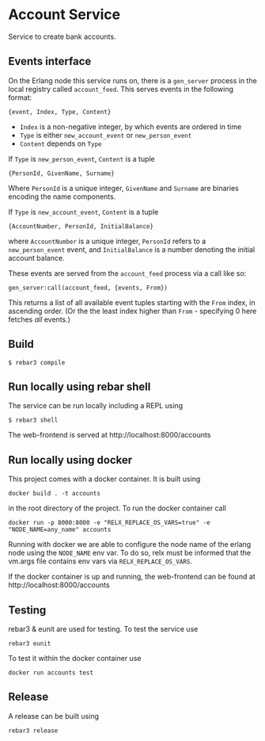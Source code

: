# Account Service

Service to create bank accounts.


## Events interface

On the Erlang node this service runs on, there is a `gen_server`
process in the local registry called `account_feed`.  This serves
events in the following format:

```
{event, Index, Type, Content}
```

- `Index` is a non-negative integer, by which events are ordered in
  time
- `Type` is either `new_account_event` or `new_person_event`
- `Content` depends on `Type`

If `Type` is `new_person_event`, `Content` is a tuple 

```
{PersonId, GivenName, Surname}
```

Where `PersonId` is a unique integer, `GivenName` and `Surname` are
binaries encoding the name components.


If `Type` is `new_account_event`, `Content` is a tuple 

```
{AccountNumber, PersonId, InitialBalance}
```

where `AccountNumber` is a unique integer, `PersonId` refers to a
`new_person_event` event, and `InitialBalance` is a number denoting
the initial account balance.

These events are served from the `account_feed` process via a call
like so:

```
gen_server:call(account_feed, {events, From})
```

This returns a list of all available event tuples starting with the
`From` index, in ascending order.  (Or the the least index higher than
`From` - specifying 0 here fetches *all* events.)

## Build

```
$ rebar3 compile
```

## Run locally using rebar shell

The service can be run locally including a REPL using

```
$ rebar3 shell
```

The web-frontend is served at http://localhost:8000/accounts


## Run locally using docker

This project comes with a docker container. It is built using 

```
docker build . -t accounts
```

in the root directory of the project. To run the docker container call
 
 ```
 docker run -p 8000:8000 -e "RELX_REPLACE_OS_VARS=true" -e "NODE_NAME=any_name" accounts
 ```
 
 Running with docker we are able to configure the node name of the erlang node
 using the `NODE_NAME` env var. To do so, relx must be informed that the 
 vm.args file contains env vars via `RELX_REPLACE_OS_VARS`.
 
 If the docker container is up and running, the web-frontend can be found at
 http://localhost:8000/accounts


## Testing

rebar3 & eunit are used for testing. To test the service use

```
rebar3 eunit
```

To test it within the docker container use

```
docker run accounts test
```


## Release

A release can be built using 

```
rebar3 release
```


